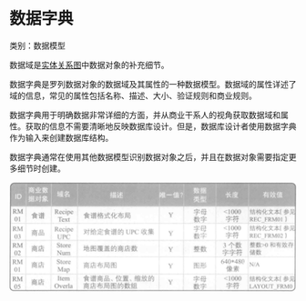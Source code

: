# 数据字典

类别：数据模型

数据域是[实体关系图](实体关系图.md)中数据对象的补充细节。

数据字典是罗列数据对象的数据域及其属性的一种数据模型。数据域的属性详述了域的信息，常见的属性包括名称、描述、大小、验证规则和商业规则。

数据字典用于明确数据非常详细的方面，并从商业干系人的视角获取数据域和属性。获取的信息不需要清晰地反映数据库设计。但是，数据库设计者使用数据字典作为输入来创建数据库结构。

数据字典通常在使用其他数据模型识别数据对象之后，并且在数据对象需要指定更多细节时创建。

![](../../../images/数据字典.png)